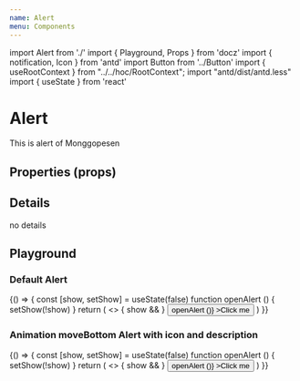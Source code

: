 ```yaml
---
name: Alert
menu: Components
---
```


import Alert from './'
import { Playground, Props } from 'docz'
import { notification, Icon } from 'antd'
import Button from '../Button'
import { useRootContext } from "../../hoc/RootContext";
import "antd/dist/antd.less"
import { useState } from 'react'

# Alert

This is alert of Monggopesen

## Properties (props)

<Props of={Alert} />

## Details

no details

## Playground

### Default Alert
<Playground>
{() => {
  const [show, setShow] = useState(false)
  function openAlert () {
    setShow(!show)
  }
  return (
    <>
      {
        show &&
        <Alert  title={'yang penting santuyyy'} />
      }
      <Button onClick={() => openAlert ()}  >Click me</Button>
    </>
  )
}}
</Playground>

### Animation moveBottom Alert with icon and description

<Playground>
  {() => {
    const [show, setShow] = useState(false)
    function openAlert () {
      setShow(!show)
    }
    return (
      <>
        {
          show &&
          <Alert 
            showIcon={true}  
            title={'santuyyy'}
            description={'yang penting santuy'}
            animation="fall"
            type="info"
          />
        }
        <Button onClick={() => openAlert ()}  >Click me</Button>
      </>
    )
  }}
</Playground>